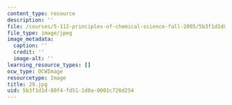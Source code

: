 ```yaml
---
content_type: resource
description: ''
file: /courses/5-112-principles-of-chemical-science-fall-2005/5b3f1d1d80f4fd511d0a0001c726d254_29.jpg
file_type: image/jpeg
image_metadata:
  caption: ''
  credit: ''
  image-alt: ''
learning_resource_types: []
ocw_type: OCWImage
resourcetype: Image
title: 29.jpg
uid: 5b3f1d1d-80f4-fd51-1d0a-0001c726d254
---
```

